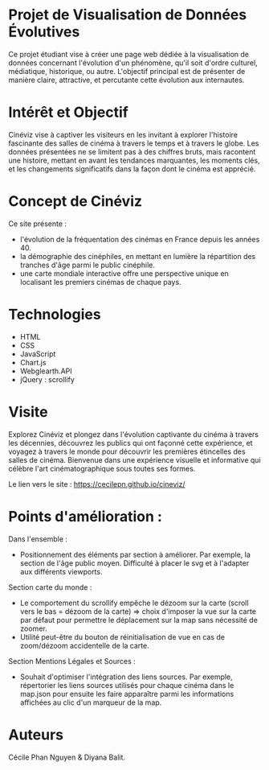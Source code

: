 # Projet de Visualisation de Données Évolutives

Ce projet étudiant vise à créer une page web dédiée à la visualisation de données concernant l'évolution d'un phénomène, qu'il soit d'ordre culturel, médiatique, historique, ou autre. L'objectif principal est de présenter de manière claire, attractive, et percutante cette évolution aux internautes.

# Intérêt et Objectif

Cinéviz vise à captiver les visiteurs en les invitant à explorer l'histoire fascinante des salles de cinéma à travers le temps et à travers le globe. Les données présentées ne se limitent pas à des chiffres bruts, mais racontent une histoire, mettant en avant les tendances marquantes, les moments clés, et les changements significatifs dans la façon dont le cinéma est apprécié.

# Concept de Cinéviz

Ce site présente : 
- l'évolution de la fréquentation des cinémas en France depuis les années 40. 
- la démographie des cinéphiles, en mettant en lumière la répartition des tranches d'âge parmi le public cinéphile. 
- une carte mondiale interactive offre une perspective unique en localisant les premiers cinémas de chaque pays.

# Technologies  

- HTML 
- CSS
- JavaScript
- Chart.js 
- Webglearth.API 
- jQuery : scrollify 

# Visite 

Explorez Cinéviz et plongez dans l'évolution captivante du cinéma à travers les décennies, découvrez les publics qui ont façonné cette expérience, et voyagez à travers le monde pour découvrir les premières étincelles des salles de cinéma. Bienvenue dans une expérience visuelle et informative qui célèbre l'art cinématographique sous toutes ses formes.

Le lien vers le site : https://cecilepn.github.io/cineviz/ 

# Points d'amélioration : 

Dans l'ensemble : 
- Positionnement des éléments par section à améliorer. Par exemple, la section de l'âge public moyen. Difficulté à placer le svg et à l'adapter aux différents viewports. 

Section carte du monde : 
- Le comportement du scrollify empêche le dézoom sur la carte (scroll vers le bas = dézoom de la carte) => choix d'imposer la vue sur la carte par défaut pour permettre le déplacement sur la map sans nécessité de zoomer. 
- Utilité peut-être du bouton de réinitialisation de vue en cas de zoom/dézoom accidentelle de la carte. 

Section Mentions Légales et Sources : 
- Souhait d'optimiser l'intégration des liens sources. Par exemple, répertorier les liens sources utilisés pour chaque cinéma dans le map.json pour ensuite les faire apparaître parmi les informations affichées au clic d'un marqueur de la map. 


# Auteurs 

Cécile Phan Nguyen & Diyana Balit. 